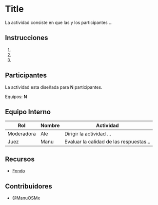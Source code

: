 # Title

La actividad consiste en que las y los participantes ...

## Instrucciones

1.
2.
3.

## Participantes

La actividad esta diseñada para **N** participantes.

Equipos: **N**

## Equipo Interno

|     Rol      | Nombre |                Actividad                |
|--------------|--------|-----------------------------------------|
| Moderadora   | Ale    | Dirigir la actividad ...                |
| Juez         | Manu   | Evaluar la calidad de las respuestas... |

## Recursos
- [Fondo](https://github.com)

## Contribuidores
- @ManuOSMx
